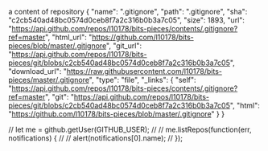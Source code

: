 
 a content of repository
 {
    "name": ".gitignore",
    "path": ".gitignore",
    "sha": "c2cb540ad48bc0574d0ceb8f7a2c316b0b3a7c05",
    "size": 1893,
    "url": "https://api.github.com/repos/l10178/bits-pieces/contents/.gitignore?ref=master",
    "html_url": "https://github.com/l10178/bits-pieces/blob/master/.gitignore",
    "git_url": "https://api.github.com/repos/l10178/bits-pieces/git/blobs/c2cb540ad48bc0574d0ceb8f7a2c316b0b3a7c05",
    "download_url": "https://raw.githubusercontent.com/l10178/bits-pieces/master/.gitignore",
    "type": "file",
    "_links": {
      "self": "https://api.github.com/repos/l10178/bits-pieces/contents/.gitignore?ref=master",
      "git": "https://api.github.com/repos/l10178/bits-pieces/git/blobs/c2cb540ad48bc0574d0ceb8f7a2c316b0b3a7c05",
      "html": "https://github.com/l10178/bits-pieces/blob/master/.gitignore"
    }
  } 
 



// let me = github.getUser(GITHUB_USER);
            //
            // me.listRepos(function(err, notifications) {
            //     // alert(notifications[0].name);
            // });  
    
    
    
    
 
  
            
     